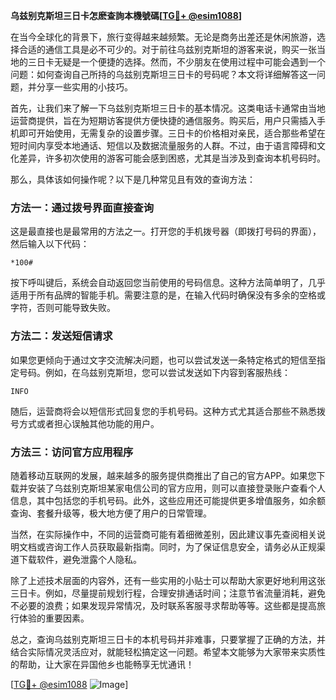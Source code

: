 **乌兹别克斯坦三日卡怎麽查詢本機號碼[[TG💪+ @esim1088](https://t.me/s/esim1088)]**

在当今全球化的背景下，旅行变得越来越频繁。无论是商务出差还是休闲旅游，选择合适的通信工具是必不可少的。对于前往乌兹别克斯坦的游客来说，购买一张当地的三日卡无疑是一个便捷的选择。然而，不少朋友在使用过程中可能会遇到一个问题：如何查询自己所持的乌兹别克斯坦三日卡的号码呢？本文将详细解答这一问题，并分享一些实用的小技巧。

首先，让我们来了解一下乌兹别克斯坦三日卡的基本情况。这类电话卡通常由当地运营商提供，旨在为短期访客提供方便快捷的通信服务。购买后，用户只需插入手机即可开始使用，无需复杂的设置步骤。三日卡的价格相对亲民，适合那些希望在短时间内享受本地通话、短信以及数据流量服务的人群。不过，由于语言障碍和文化差异，许多初次使用的游客可能会感到困惑，尤其是当涉及到查询本机号码时。

那么，具体该如何操作呢？以下是几种常见且有效的查询方法：

### 方法一：通过拨号界面直接查询
这是最直接也是最常用的方法之一。打开您的手机拨号器（即拨打号码的界面），然后输入以下代码：
```
*100#
```
按下呼叫键后，系统会自动返回您当前使用的号码信息。这种方法简单明了，几乎适用于所有品牌的智能手机。需要注意的是，在输入代码时确保没有多余的空格或字符，否则可能导致失败。

### 方法二：发送短信请求
如果您更倾向于通过文字交流解决问题，也可以尝试发送一条特定格式的短信至指定号码。例如，在乌兹别克斯坦，您可以尝试发送如下内容到客服热线：
```
INFO
```
随后，运营商将会以短信形式回复您的手机号码。这种方式尤其适合那些不熟悉拨号方式或者担心误触其他功能的用户。

### 方法三：访问官方应用程序
随着移动互联网的发展，越来越多的服务提供商推出了自己的官方APP。如果您下载并安装了乌兹别克斯坦某家电信公司的官方应用，则可以直接登录账户查看个人信息，其中包括您的手机号码。此外，这些应用还可能提供更多增值服务，如余额查询、套餐升级等，极大地方便了用户的日常管理。

当然，在实际操作中，不同的运营商可能有着细微差别，因此建议事先查阅相关说明文档或咨询工作人员获取最新指南。同时，为了保证信息安全，请务必从正规渠道下载软件，避免泄露个人隐私。

除了上述技术层面的内容外，还有一些实用的小贴士可以帮助大家更好地利用这张三日卡。例如，尽量提前规划行程，合理安排通话时间；注意节省流量消耗，避免不必要的浪费；如果发现异常情况，及时联系客服寻求帮助等等。这些都是提高旅行体验的重要因素。

总之，查询乌兹别克斯坦三日卡的本机号码并非难事，只要掌握了正确的方法，并结合实际情况灵活应对，就能轻松搞定这一问题。希望本文能够为大家带来实质性的帮助，让大家在异国他乡也能畅享无忧通讯！

[[TG💪+ @esim1088](https://t.me/s/esim1088) ![Image](https://i.postimg.cc/4NQfJmqS/Snipaste-2025-05-13-00-14-12.png)]
